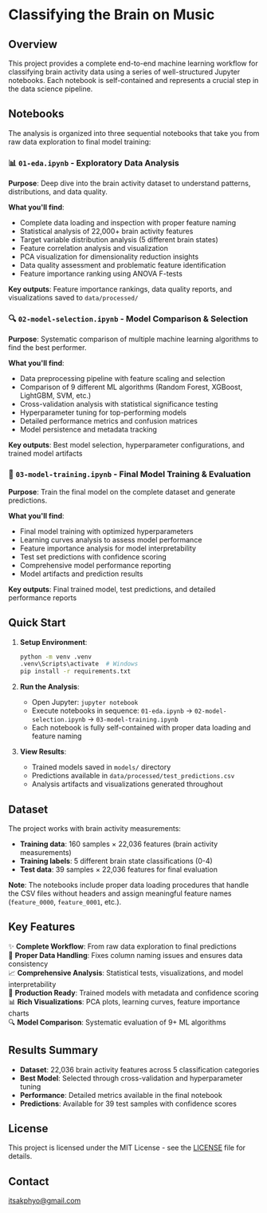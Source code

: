 # Classifying the Brain on Music

## Overview

This project provides a complete end-to-end machine learning workflow for classifying brain activity data using a series of well-structured Jupyter notebooks. Each notebook is self-contained and represents a crucial step in the data science pipeline.

## Notebooks

The analysis is organized into three sequential notebooks that take you from raw data exploration to final model training:

### 📊 `01-eda.ipynb` - Exploratory Data Analysis
**Purpose**: Deep dive into the brain activity dataset to understand patterns, distributions, and data quality.

**What you'll find**:
- Complete data loading and inspection with proper feature naming
- Statistical analysis of 22,000+ brain activity features
- Target variable distribution analysis (5 different brain states)
- Feature correlation analysis and visualization
- PCA visualization for dimensionality reduction insights
- Data quality assessment and problematic feature identification
- Feature importance ranking using ANOVA F-tests

**Key outputs**: Feature importance rankings, data quality reports, and visualizations saved to `data/processed/`

### 🔍 `02-model-selection.ipynb` - Model Comparison & Selection
**Purpose**: Systematic comparison of multiple machine learning algorithms to find the best performer.

**What you'll find**:
- Data preprocessing pipeline with feature scaling and selection
- Comparison of 9 different ML algorithms (Random Forest, XGBoost, LightGBM, SVM, etc.)
- Cross-validation analysis with statistical significance testing
- Hyperparameter tuning for top-performing models
- Detailed performance metrics and confusion matrices
- Model persistence and metadata tracking

**Key outputs**: Best model selection, hyperparameter configurations, and trained model artifacts

### 🎯 `03-model-training.ipynb` - Final Model Training & Evaluation
**Purpose**: Train the final model on the complete dataset and generate predictions.

**What you'll find**:
- Final model training with optimized hyperparameters
- Learning curves analysis to assess model performance
- Feature importance analysis for model interpretability
- Test set predictions with confidence scoring
- Comprehensive model performance reporting
- Model artifacts and prediction results

**Key outputs**: Final trained model, test predictions, and detailed performance reports

## Quick Start

1. **Setup Environment**:
   ```bash
   python -m venv .venv
   .venv\Scripts\activate  # Windows
   pip install -r requirements.txt
   ```

2. **Run the Analysis**:
   - Open Jupyter: `jupyter notebook`
   - Execute notebooks in sequence: `01-eda.ipynb` → `02-model-selection.ipynb` → `03-model-training.ipynb`
   - Each notebook is fully self-contained with proper data loading and feature naming

3. **View Results**:
   - Trained models saved in `models/` directory
   - Predictions available in `data/processed/test_predictions.csv`
   - Analysis artifacts and visualizations generated throughout

## Dataset

The project works with brain activity measurements:
- **Training data**: 160 samples × 22,036 features (brain activity measurements)
- **Training labels**: 5 different brain state classifications (0-4)
- **Test data**: 39 samples × 22,036 features for final evaluation

**Note**: The notebooks include proper data loading procedures that handle the CSV files without headers and assign meaningful feature names (`feature_0000`, `feature_0001`, etc.).

## Key Features

✨ **Complete Workflow**: From raw data exploration to final predictions  
🔧 **Proper Data Handling**: Fixes column naming issues and ensures data consistency  
📈 **Comprehensive Analysis**: Statistical tests, visualizations, and model interpretability  
🎯 **Production Ready**: Trained models with metadata and confidence scoring  
📊 **Rich Visualizations**: PCA plots, learning curves, feature importance charts  
🔍 **Model Comparison**: Systematic evaluation of 9+ ML algorithms  

## Results Summary

- **Dataset**: 22,036 brain activity features across 5 classification categories
- **Best Model**: Selected through cross-validation and hyperparameter tuning
- **Performance**: Detailed metrics available in the final notebook
- **Predictions**: Available for 39 test samples with confidence scores

## License

This project is licensed under the MIT License - see the [LICENSE](LICENSE) file for details.

## Contact

itsakphyo@gmail.com